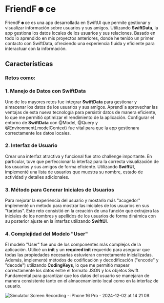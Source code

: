 # FriendF☻ce

FriendF☻ce es una app desarrollada en SwiftUI que permite gestionar y visualizar información sobre usuarios y sus amigos. Utilizando **SwiftData**, la app gestiona los datos locales de los usuarios y sus relaciones. Basado en todo lo aprendido en mis proyectos anteriores, donde he tenido un primer contacto con SwiftData, ofreciendo una experiencia fluida y eficiente para interactuar con la información.

## Características 
### Retos como: 

### 1. **Manejo de Datos con SwiftData**
Uno de los mayores retos fue integrar **SwiftData** para gestionar y almacenar los datos de los usuarios y sus amigos. Aprendí a aprovechar las ventajas de esta nueva tecnología para persistir datos de manera eficiente, lo que me permitió optimizar el rendimiento de la aplicación. Configurar el entorno de **SwiftData** con @Model, @Query  y @Environment(\.modelContext) fue vital para que la app gestionara correctamente los datos locales.

### 2. **Interfaz de Usuario**
Crear una interfaz atractiva y funcional fue otro challenge importante. En particular, tuve que perfeccionar la interfaz para la correcta visualización de los usuarios y sus amigos de forma eficiente. Utilizando **SwiftUI**, implementé una lista de usuarios que muestra su nombre, estado de actividad y detalles adicionales.

### 3. **Método para Generar Iniciales de Usuarios**
Para mejorar la experiencia del usuario y mostarlo más "acogedor" implementé un método para mostrar las iniciales de los usuarios en sus "tarjetas". Este reto consistió en la creación de una función que extrajera las iniciales de los nombres y apellidos de los usuarios de forma dinámica con su posterior ajuste en la interfaz utilizando **SwiftUI**.

### 4. **Complejidad del Modelo "User"**
El modelo "User" fue uno de los componentes más complejos de la aplicación. Utilicé un **init**  y un **required init** requerido para asegurar que todas las propiedades necesarias estuvieran correctamente inicializadas. Además, implementé métodos de codificación y decodificación ("encode" y "decode") utilizando **CodingKeys**, lo que me permitió mapear correctamente los datos entre el formato JSON y los objetos Swift. Fundamental para garantizar que los datos del usuario se manejaran de manera consistente tanto en el almacenamiento local como en la interfaz de usuario.

![Simulator Screen Recording - iPhone 16 Pro - 2024-12-02 at 14 21 08](https://github.com/user-attachments/assets/2d0fe3cb-dc14-46ba-b4b5-91252433e36c)



